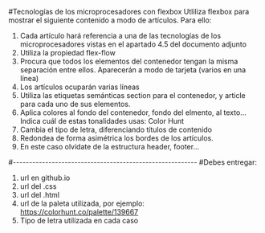 #Tecnologías de los microprocesadores con flexbox
Utliliza flexbox para mostrar el siguiente contenido a modo de artículos. Para ello:

1. Cada artículo hará referencia a una de las tecnologías de los microprocesadores vistas en el apartado 4.5 del documento adjunto
2. Utiliza la propiedad flex-flow
3. Procura que todos los elementos del contenedor tengan la misma separación entre ellos. Aparecerán a modo de tarjeta (varios en una     línea)
4. Los artículos ocuparán varias líneas
5. Utiliza las etiquetas semánticas section para el contenedor, y article para cada uno de sus elementos.
6. Aplica colores al fondo del contenedor, fondo del elmento, al texto... Indica cuál de estas tonalidades usas: Color Hunt
7. Cambia el tipo de letra, diferenciando títulos de contenido
8. Redondea de forma asimétrica los bordes de los artículos.
9. En este caso olvídate de la estructura header, footer...

#---------------------------------------------------------
#Debes entregar:

1. url en github.io
2. url del .css
3. url del .html
4. url de la paleta utilizada, por ejemplo: https://colorhunt.co/palette/139667
5. Tipo de letra utilizada en cada caso
